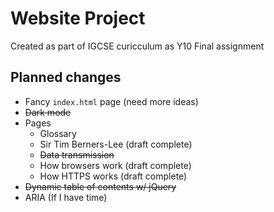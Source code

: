 # Website Project

Created as part of IGCSE curicculum as Y10 Final assignment

## Planned changes
- Fancy `index.html` page (need more ideas)
- ~~Dark mode~~
- Pages
  - Glossary
  - Sir Tim Berners-Lee (draft complete)
  - ~~Data transmission~~
  - How browsers work (draft complete)
  - How HTTPS works (draft complete)
- ~~Dynamic table of contents w/ jQuery~~
- ARIA (If I have time)
